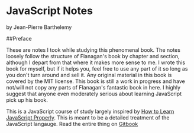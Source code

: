 # JavaScript Notes
by Jean-Pierre Barthelemy

##Preface

These are notes I took while studying this phenomenal book. The notes loosely follow the structure of Flanagan's book by chapter and section, although I depart from that where it makes more sense to me. I wrote this book for myself, but if it helps you, feel free to use any part of it so long as you don't turn around and sell it. Any original material in this book is covered by the MIT license. This book is still a work in progress and have not/will not copy any parts of Flanagan's fantastic book in here.  I highly suggest that anyone even moderately serious about learning JavaScript pick up his book.

This is a JavaScript course of study largely inspired by [How to Learn JavaScript Properly](http://javascriptissexy.com/how-to-learn-javascript-properly/). This is meant to be a detailed treatment of the JavaScript langauge. Read the entire thing on [Gitbook](http://jeanpier_re.gitbooks.io/notes-on-javascript-the-definitive-guide/content/)
